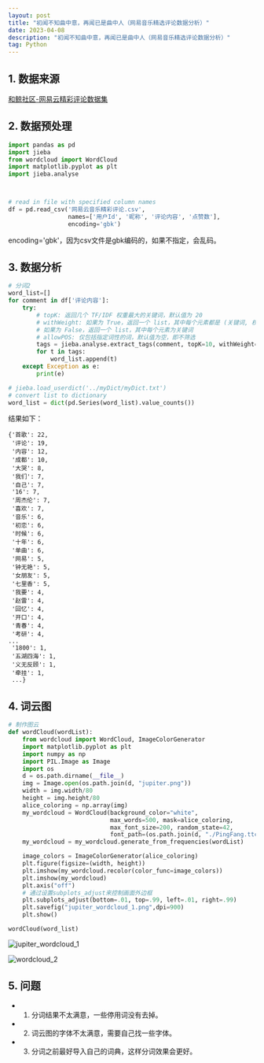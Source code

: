 ```yaml
---
layout: post
title: "初闻不知曲中意，再闻已是曲中人（网易音乐精选评论数据分析）"
date: 2023-04-08 
description: "初闻不知曲中意，再闻已是曲中人（网易音乐精选评论数据分析）"
tag: Python
---
```


## 1. 数据来源
[和鲸社区-网易云精彩评论数据集
](https://www.heywhale.com/mw/dataset/5eb69b4d366f4d002d77d63c/content)

## 2. 数据预处理

```python
import pandas as pd
import jieba
from wordcloud import WordCloud
import matplotlib.pyplot as plt
import jieba.analyse



# read in file with specified column names
df = pd.read_csv('网易云音乐精彩评论.csv', 
                 names=['用户Id', '昵称', '评论内容', '点赞数'], 
                 encoding='gbk')

```

encoding='gbk'，因为csv文件是gbk编码的，如果不指定，会乱码。

## 3. 数据分析

```python
# 分词2
word_list=[]
for comment in df['评论内容']:
    try:
        # topK: 返回几个 TF/IDF 权重最大的关键词，默认值为 20
        # withWeight: 如果为 True，返回一个 list，其中每个元素都是 (关键词, 权重) 二元组；
        # 如果为 False，返回一个 list，其中每个元素为关键词
        # allowPOS: 仅包括指定词性的词，默认值为空，即不筛选
        tags = jieba.analyse.extract_tags(comment, topK=10, withWeight=False, allowPOS=())
        for t in tags:
            word_list.append(t)
    except Exception as e:
        print(e)

# jieba.load_userdict('../myDict/myDict.txt') 
# convert list to dictionary
word_list = dict(pd.Series(word_list).value_counts())
```

结果如下：
```console
{'首歌': 22,
 '评论': 19,
 '内容': 12,
 '成都': 10,
 '大哭': 8,
 '我们': 7,
 '自己': 7,
 '16': 7,
 '周杰伦': 7,
 '喜欢': 7,
 '音乐': 6,
 '初恋': 6,
 '时候': 6,
 '十年': 6,
 '单曲': 6,
 '网易': 5,
 '钟无艳': 5,
 '女朋友': 5,
 '七里香': 5,
 '我要': 4,
 '赵雷': 4,
 '回忆': 4,
 '开口': 4,
 '青春': 4,
 '考研': 4,
...
 '1800': 1,
 '五湖四海': 1,
 '义无反顾': 1,
 '牵挂': 1,
 ...}
```

## 4. 词云图

```python
# 制作图云
def wordCloud(wordList):
    from wordcloud import WordCloud, ImageColorGenerator
    import matplotlib.pyplot as plt
    import numpy as np
    import PIL.Image as Image
    import os
    d = os.path.dirname(__file__)
    img = Image.open(os.path.join(d, "jupiter.png"))
    width = img.width/80
    height = img.height/80
    alice_coloring = np.array(img)
    my_wordcloud = WordCloud(background_color="white",
                             max_words=500, mask=alice_coloring,
                             max_font_size=200, random_state=42,
                             font_path=(os.path.join(d, "./PingFang.ttc")))
    my_wordcloud = my_wordcloud.generate_from_frequencies(wordList)

    image_colors = ImageColorGenerator(alice_coloring)
    plt.figure(figsize=(width, height))
    plt.imshow(my_wordcloud.recolor(color_func=image_colors))
    plt.imshow(my_wordcloud)
    plt.axis("off")
    # 通过设置subplots_adjust来控制画面外边框
    plt.subplots_adjust(bottom=.01, top=.99, left=.01, right=.99)
    plt.savefig("jupiter_wordcloud_1.png",dpi=900)
    plt.show()

wordCloud(word_list)
```

![jupiter_wordcloud_1](https://cdn.jsdelivr.net/gh/ChanJeunlam/PicgoBed/blogs/pictures/jupiter_wordcloud_1.png)

![wordcloud_2](https://cdn.jsdelivr.net/gh/ChanJeunlam/PicgoBed/blogs/pictures/wordcloud_2.png)

## 5. 问题

* 1. 分词结果不太满意，一些停用词没有去掉。
* 2. 词云图的字体不太满意，需要自己找一些字体。
* 3. 分词之前最好导入自己的词典，这样分词效果会更好。